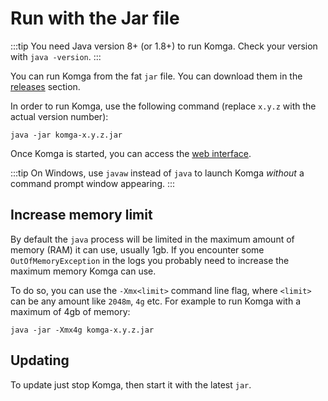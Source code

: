 # Run with the Jar file

:::tip
You need Java version 8+ (or 1.8+) to run Komga. Check your version with `java -version`.
:::

You can run Komga from the fat `jar` file. You can download them in the [releases](https://github.com/gotson/komga/releases) section.

In order to run Komga, use the following command (replace `x.y.z` with the actual version number):

```shell script
java -jar komga-x.y.z.jar
```

Once Komga is started, you can access the [web interface](/installation/webui).

:::tip
On Windows, use `javaw` instead of `java` to launch Komga _without_ a command prompt window appearing.
:::

## Increase memory limit

By default the `java` process will be limited in the maximum amount of memory (RAM) it can use, usually 1gb. If you encounter some `OutOfMemoryException` in the logs you probably need to increase the maximum memory Komga can use.

To do so, you can use the `-Xmx<limit>` command line flag, where `<limit>` can be any amount like `2048m`, `4g` etc. For example to run Komga with a maximum of 4gb of memory:

```shell script
java -jar -Xmx4g komga-x.y.z.jar
```

## Updating

To update just stop Komga, then start it with the latest `jar`.
